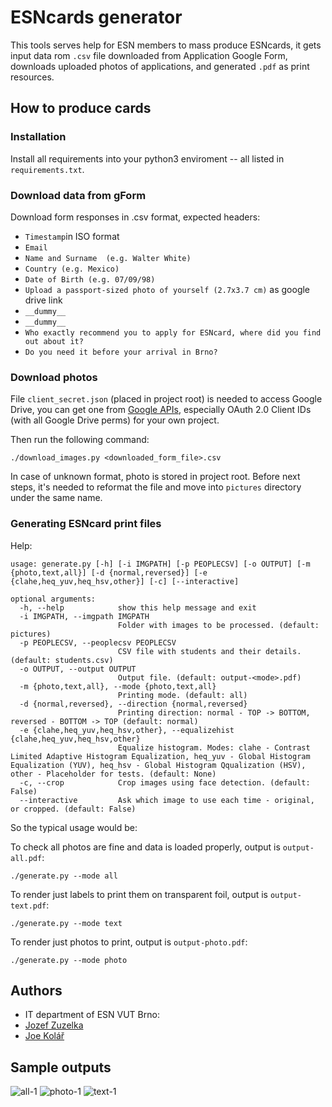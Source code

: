 # ESNcards generator

This tools serves help for ESN members to mass produce ESNcards, it gets input data rom `.csv` file downloaded from Application Google Form, downloads uploaded photos of applications, and generated `.pdf` as print resources. 

## How to produce cards
### Installation
Install all requirements into your python3 enviroment -- all listed in `requirements.txt`.

### Download data from gForm
Download form responses in .csv format, expected headers:

* `Timestamp`in ISO format
* `Email`
* `Name and Surname  (e.g. Walter White)`
* `Country (e.g. Mexico)`
* `Date of Birth (e.g. 07/09/98)`
* `Upload a passport-sized photo of yourself (2.7x3.7 cm)` as google drive link
* `__dummy__`
* `__dummy__`
* `Who exactly recommend you to apply for ESNcard, where did you find out about it?`
* `Do you need it before your arrival in Brno?`

### Download photos

File `client_secret.json` (placed in project root) is needed to access Google Drive, you can get one from
[Google APIs](https://console.developers.google.com/apis/credentials), especially
OAuth 2.0
Client IDs (with all Google Drive perms) for your own project.

Then run the following command:

```
./download_images.py <downloaded_form_file>.csv
```

In case of unknown format, photo is stored in project root. Before next steps, it's needed to reformat the file and move into `pictures` directory under the same name.

### Generating ESNcard print files

Help:
```
usage: generate.py [-h] [-i IMGPATH] [-p PEOPLECSV] [-o OUTPUT] [-m {photo,text,all}] [-d {normal,reversed}] [-e {clahe,heq_yuv,heq_hsv,other}] [-c] [--interactive]

optional arguments:
  -h, --help            show this help message and exit
  -i IMGPATH, --imgpath IMGPATH
                        Folder with images to be processed. (default: pictures)
  -p PEOPLECSV, --peoplecsv PEOPLECSV
                        CSV file with students and their details. (default: students.csv)
  -o OUTPUT, --output OUTPUT
                        Output file. (default: output-<mode>.pdf)
  -m {photo,text,all}, --mode {photo,text,all}
                        Printing mode. (default: all)
  -d {normal,reversed}, --direction {normal,reversed}
                        Printing direction: normal - TOP -> BOTTOM, reversed - BOTTOM -> TOP (default: normal)
  -e {clahe,heq_yuv,heq_hsv,other}, --equalizehist {clahe,heq_yuv,heq_hsv,other}
                        Equalize histogram. Modes: clahe - Contrast Limited Adaptive Histogram Equalization, heq_yuv - Global Histogram Equalization (YUV), heq_hsv - Global Histogram Qqualization (HSV), other - Placeholder for tests. (default: None)
  -c, --crop            Crop images using face detection. (default: False)
  --interactive         Ask which image to use each time - original, or cropped. (default: False)

```

So the typical usage would be:

To check all photos are fine and data is loaded properly, output is `output-all.pdf`:
```
./generate.py --mode all
```
To render just labels to print them on transparent foil, output is `output-text.pdf`:
```
./generate.py --mode text
```

To render just photos to print, output is `output-photo.pdf`:
```
./generate.py --mode photo
```

## Authors
* IT department of ESN VUT Brno:
* [Jozef Zuzelka](https://github.com/jzlka)
* [Joe Kolář](https://github.com/thejoeejoee)

## Sample outputs
![all-1](https://user-images.githubusercontent.com/6154740/152674928-3744ecf1-4a56-4f1a-99db-28e2953994c5.png)
![photo-1](https://user-images.githubusercontent.com/6154740/152674929-ab546157-d1ab-4baf-9858-94103248eff3.png)
![text-1](https://user-images.githubusercontent.com/6154740/152674930-d3a78bac-27a1-40c9-8899-6143c0208622.png)
